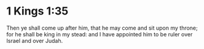 # 1 Kings 1:35

Then ye shall come up after him, that he may come and sit upon my throne; for he shall be king in my stead: and I have appointed him to be ruler over Israel and over Judah.